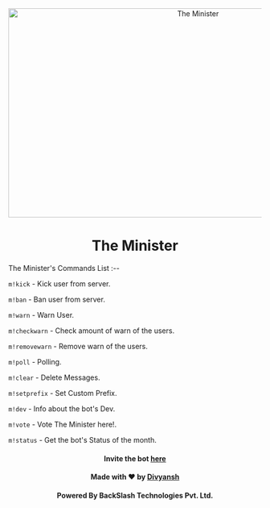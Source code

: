 <div align="center">
  
<img src="https://cdn.discordapp.com/attachments/870662973088235540/871630431508922378/minister.jpg" alt="The Minister" width="739" height="415">
  
<h1> The Minister </h1>
  
<div align="left">  
  
The Minister's Commands List :--

`m!kick` - Kick user from server.
  
`m!ban` - Ban user from server.
  
`m!warn` - Warn User.
  
`m!checkwarn` - Check amount of warn of the users.
  
`m!removewarn` - Remove warn of the users.
  
`m!poll` - Polling.
  
`m!clear` - Delete Messages.
  
`m!setprefix` - Set Custom Prefix.
  
`m!dev` - Info about the bot's Dev.
  
`m!vote` - Vote The Minister here!.
  
`m!status` - Get the bot's Status of the month.
  
 <div align="center">
 
<h4>Invite the bot <a href="https://bit.ly/3rQdh0D">here</a></h4>
   
<h4>Made with ❤️ by <a href="https://github.com/Divyansh-OP">Divyansh</a></h4>
   
<h4>Powered By BackSlash Technologies Pvt. Ltd.</h4>
